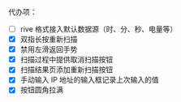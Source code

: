 代办项：

-   [ ] rive 格式接入默认数据源（时、分、秒、电量等）
-   [x] 双指长按重新扫描
-   [x] 禁用左滑返回手势
-   [x] 扫描过程中提供取消扫描按钮
-   [x] 扫描结果页添加重新扫描按钮
-   [x] 手动输入 IP 地址的输入框记录上次输入的值
-   [x] 按钮圆角拉满
